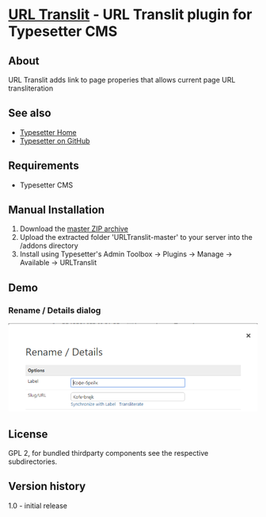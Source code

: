 # [URL Translit](https://github.com/mahotilo/URLTranslit) - URL Translit plugin for Typesetter CMS

## About
URL Translit adds link to page properies that allows current page URL transliteration 

## See also 
* [Typesetter Home](http://www.typesettercms.com)
* [Typesetter on GitHub](https://github.com/Typesetter/Typesetter)


## Requirements
* Typesetter CMS

## Manual Installation
1. Download the [master ZIP archive](https://github.com/mahotilo/URLTranslit/archive/master.zip)
2. Upload the extracted folder 'URLTranslit-master' to your server into the /addons directory
3. Install using Typesetter's Admin Toolbox &rarr; Plugins &rarr; Manage &rarr; Available &rarr; URLTranslit


## Demo
### Rename / Details dialog
![image](demo/dialog.png)

## License
GPL 2, for bundled thirdparty components see the respective subdirectories.

## Version history
1.0
	- initial release
